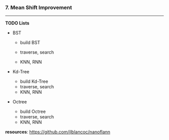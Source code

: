 ### 7. Mean Shift Improvement

-----------------

**TODO Lists**

* BST

  * build BST

  * traverse, search

  * KNN, RNN

* Kd-Tree
  * build Kd-Tree
  * traverse, search
  * KNN, RNN
* Octree
  * build Octree
  * traverse, search
  * KNN, RNN



**resources**: https://github.com/jlblancoc/nanoflann